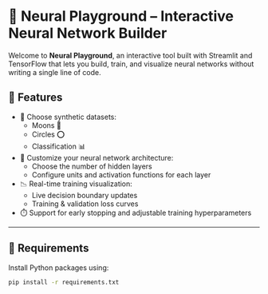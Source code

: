 # 🎨 Neural Playground – Interactive Neural Network Builder

Welcome to **Neural Playground**, an interactive tool built with Streamlit and TensorFlow that lets you build, train, and visualize neural networks without writing a single line of code.

## 🚀 Features

- 🧪 Choose synthetic datasets:
  - Moons 🌙
  - Circles ⭕
  - Classification 📊
- 🧠 Customize your neural network architecture:
  - Choose the number of hidden layers
  - Configure units and activation functions for each layer
- 📉 Real-time training visualization:
  - Live decision boundary updates
  - Training & validation loss curves
- ⏱️ Support for early stopping and adjustable training hyperparameters

---

## 🧰 Requirements

Install Python packages using:

```bash
pip install -r requirements.txt
